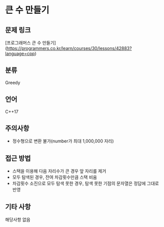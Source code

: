 # 큰 수 만들기
## 문제 링크
[프로그래머스 큰 수 만들기]
(https://programmers.co.kr/learn/courses/30/lessons/42883?language=cpp)
## 분류
Greedy
## 언어
C++17
## 주의사항
* 정수형으로 변환 불가(number가 최대 1,000,000 자리)
## 접근 방법
* 스택을 이용해 다음 자리수가 큰 경우 앞 자리를 제거
* 모두 탐색된 경우, 잔여 차감횟수만큼 스택 비움
* 차감횟수 소진으로 모두 탐색 못한 경우, 탐색 못한 기점의 문자열은 정답에 그대로 반영
## 기타 사항
해당사항 없음